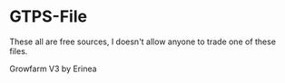 # GTPS-File
These all are free sources, I doesn't allow anyone to trade one of these files.

Growfarm V3 by Erinea
